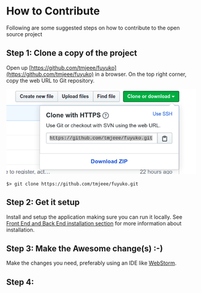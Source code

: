 # How to Contribute

Following are some suggested steps on how to contribute to the open source project

## Step 1: Clone a copy of the project

Open up [https://github.com/tmjeee/fuyuko](https://github.com/tmjeee/fuyuko) in a browser. On the top right corner, copy the web URL to Git repository.

![](.gitbook/assets/image%20%2814%29.png)

```text
$> git clone https://github.com/tmjeee/fuyuko.git
```

## Step 2: Get it setup

Install and setup the application making sure you can run it locally. See [Front End and Back End installation section](developer-guide/untitled/requirements.md) for more information about installation.

## Step 3: Make the Awesome change\(s\) :-\)

Make the changes you need, preferably using an IDE like [WebStorm](https://www.jetbrains.com/webstorm/). 

## Step 4: 

